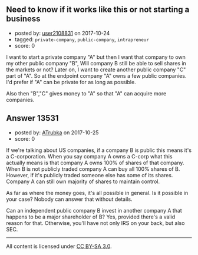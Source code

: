 ## Need to know if it works like this or not starting a business

- posted by: [user2108831](https://stackexchange.com/users/2414457/user2108831) on 2017-10-24
- tagged: `private-company`, `public-company`, `intrapreneur`
- score: 0

I want to start a private company "A" but then I want that company to own my other public company "B", Will company B still be able to sell shares in the markets or not? Later on, I want to create another public company "C" part of "A". So at the endpoint company "A" owns a few public companies. I'd prefer if "A" can be private for as long as possible.

Also then "B","C" gives money to "A" so that "A" can acquire more companies.


## Answer 13531

- posted by: [ATrubka](https://stackexchange.com/users/1052629/atrubka) on 2017-10-25
- score: 0

If we're talking about US companies, if a company B is public this means it's a C-corporation. When you say company A owns a C-corp what this actually means is that company A owns 100% of shares of that company. 
When B is not publicly traded company A can buy all 100% shares of B.
However, if it's publicly traded someone else has some of its shares.
Company A can still own majority of shares to maintain control.

As far as where the money goes, it's all possible in general.
Is it possible in your case? Nobody can answer that without details.

Can an independent public company B invest in another company A that happens to be a major shareholder of B? Yes, provided there's a valid reason for that. Otherwise, you'll have not only IRS on your back, but also SEC.



---

All content is licensed under [CC BY-SA 3.0](https://creativecommons.org/licenses/by-sa/3.0/).
